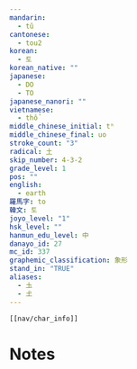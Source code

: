```yaml
---
mandarin:
  - tǔ
cantonese:
  - tou2
korean:
  - 토
korean_native: ""
japanese:
  - DO
  - TO
japanese_nanori: ""
vietnamese:
  - thổ
middle_chinese_initial: tʰ
middle_chinese_final: uo
stroke_count: "3"
radical: 土
skip_number: 4-3-2
grade_level: 1
pos: ""
english:
  - earth
羅馬字: to
韓文: 토
joyo_level: "1"
hsk_level: ""
hanmun_edu_level: 中
danayo_id: 27
mc_id: 337
graphemic_classification: 象形
stand_in: "TRUE"
aliases:
  - 圡
  - 𡈽
---
```

```meta-bind-embed
[[nav/char_info]]
```

# Notes
